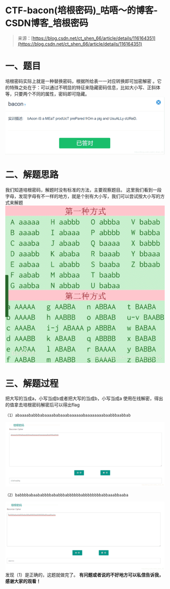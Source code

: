 <!--yml
category: 未分类
date: 2022-04-26 14:54:52
-->

# CTF-bacon(培根密码)_咕唔～的博客-CSDN博客_培根密码

> 来源：[https://blog.csdn.net/ct_shen_66/article/details/116164351](https://blog.csdn.net/ct_shen_66/article/details/116164351)

# 一、题目

培根密码实际上就是一种替换密码，根据所给表一一对应转换即可加密解密 。它的特殊之处在于：可以通过不明显的特征来隐藏密码信息，比如大小写、正斜体等，只要两个不同的属性，密码即可隐藏。
![在这里插入图片描述](img/4499389f651b283bf96ffd5f679ae05c.png)

# 二、解题思路

我们知道培根密码，解题时没有标准的方法，主要观察题目。
这里我们看到一段字母，发现字母有不一样的地方，就是个别有大小写，我们可以尝试按大小写的方式来解题
![在这里插入图片描述](img/97dff748a961d38f1c9412080a7ce003.png)

# 三、解题过程

把大写的当成a，小写当成b或者把大写的当成b，小写当成a
使用在线解密，得出的值拿去培根密码解密后可以得出flag

```
（1）abaaaababbbabaaaababaaabaaaaaabaaaaaaaabaabbbaabbab 
```

![在这里插入图片描述](img/93344416af98e1545ba11ae464c8ca83.png)

```
（2）babbbbabaababbbbababbbabbbbbbabbbbbbbbabbaaabbaaba 
```

![在这里插入图片描述](img/5117e85cb20afbaac7d8956ac1962202.png)
发现（1）是正确的，这题就做完了。
**有问题或者说的不好地方可以私信告诉我，感谢大家的观看！**